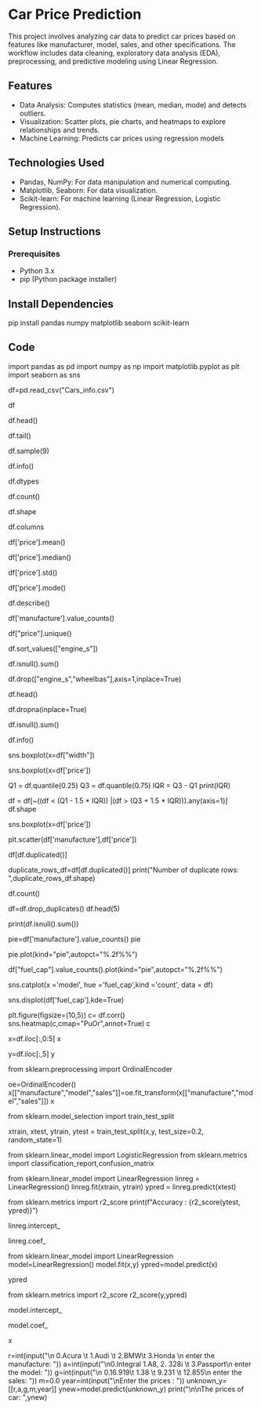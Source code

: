 # Car Price Prediction
This project involves analyzing car data to predict car prices based on features like manufacturer, model, sales, and other specifications. The workflow includes data cleaning, exploratory data analysis (EDA), preprocessing, and predictive modeling using Linear Regression.

## Features
- Data Analysis: Computes statistics (mean, median, mode) and detects outliers.
- Visualization: Scatter plots, pie charts, and heatmaps to explore relationships and trends.
- Machine Learning: Predicts car prices using regression models

## Technologies Used
- Pandas, NumPy: For data manipulation and numerical computing.
- Matplotlib, Seaborn: For data visualization.
- Scikit-learn: For machine learning (Linear Regression, Logistic Regression).

## Setup Instructions
### Prerequisites
- Python 3.x
- pip (Python package installer)

## Install Dependencies
pip install pandas numpy matplotlib seaborn scikit-learn

## Code


import pandas as pd
import numpy as np
import matplotlib.pyplot as plt
import seaborn as sns

df=pd.read_csv("Cars_info.csv")

df

df.head()

df.tail()

df.sample(9)

df.info()

df.dtypes

df.count()

df.shape

df.columns

df['price'].mean()

df['price'].median()

df['price'].std()

df['price'].mode()

df.describe()

df['manufacture'].value_counts()

df["price"].unique()

df.sort_values(["engine_s"])

df.isnull().sum()

df.drop(["engine_s","wheelbas"],axis=1,inplace=True)

df.head()

df.dropna(inplace=True)

df.isnull().sum()

df.info()

sns.boxplot(x=df["width"])

sns.boxplot(x=df['price'])

Q1 = df.quantile(0.25)
Q3 = df.quantile(0.75)
IQR = Q3 - Q1
print(IQR)

df = df[~((df < (Q1 - 1.5 * IQR)) |(df > (Q3 + 1.5 * IQR))).any(axis=1)]
df.shape

sns.boxplot(x=df['price'])

plt.scatter(df['manufacture'],df['price'])

df[df.duplicated()]

duplicate_rows_df=df[df.duplicated()]
print("Number of duplicate rows: ",duplicate_rows_df.shape)

df.count()

df=df.drop_duplicates()
df.head(5)

print(df.isnull().sum())

pie=df['manufacture'].value_counts()
pie

pie.plot(kind="pie",autopct="%.2f%%")

df["fuel_cap"].value_counts().plot(kind="pie",autopct="%.2f%%")

sns.catplot(x ='model', hue ='fuel_cap',kind ='count', data = df)

sns.displot(df['fuel_cap'],kde=True)

plt.figure(figsize=(10,5))
c= df.corr()
sns.heatmap(c,cmap="PuOr",annot=True)
c

x=df.iloc[:,0:5]
x

y=df.iloc[:,5]
y

from sklearn.preprocessing import OrdinalEncoder

oe=OrdinalEncoder()
x[["manufacture","model","sales"]]=oe.fit_transform(x[["manufacture","model","sales"]])
x

from sklearn.model_selection import train_test_split

xtrain, xtest, ytrain, ytest = train_test_split(x,y, test_size=0.2, random_state=1)

from sklearn.linear_model import LogisticRegression
from sklearn.metrics import classification_report,confusion_matrix

from sklearn.linear_model import LinearRegression
linreg = LinearRegression()
linreg.fit(xtrain, ytrain)
ypred = linreg.predict(xtest)

from sklearn.metrics import r2_score
print(f"Accuracy : {r2_score(ytest, ypred)}")

linreg.intercept_

linreg.coef_

from sklearn.linear_model import LinearRegression
model=LinearRegression()
model.fit(x,y)
ypred=model.predict(x)


ypred

from sklearn.metrics import r2_score
r2_score(y,ypred)

model.intercept_

model.coef_

x

r=int(input("\n 0.Acura \t 1.Audi \t 2.BMW\t 3.Honda \n enter the manufacture: "))
a=int(input("\n0.Integral  1.A8, 2. 328i \t 3.Passport\n enter the model: "))
g=int(input("\n 0.16.919\t 1.38 \t 9.231 \t 12.855\n enter the sales: "))
m=0.0
year=int(input("\nEnter the prices : "))
unknown_y=[[r,a,g,m,year]]
ynew=model.predict(unknown_y)
print("\n\nThe prices of car: ",ynew)


